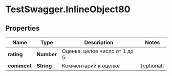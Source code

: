 # TestSwagger.InlineObject80

## Properties

Name | Type | Description | Notes
------------ | ------------- | ------------- | -------------
**rating** | **Number** | Оценка, целое число от 1 до 5 | 
**comment** | **String** | Комментарий к оценке | [optional] 


